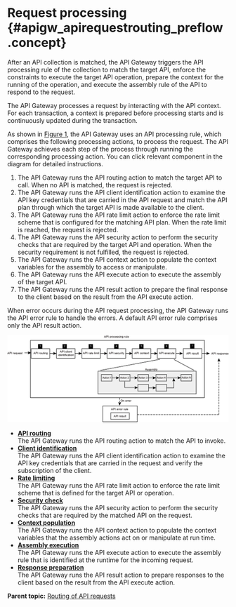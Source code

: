 # Request processing {#apigw_apirequestrouting_preflow .concept}

After an API collection is matched, the API Gateway triggers the API processing rule of the collection to match the target API, enforce the constraints to execute the target API operation, prepare the context for the running of the operation, and execute the assembly rule of the API to respond to the request.

The API Gateway processes a request by interacting with the API context. For each transaction, a context is prepared before processing starts and is continuously updated during the transaction.

As shown in [Figure 1](#api_processing), the API Gateway uses an API processing rule, which comprises the following processing actions, to process the request. The API Gateway achieves each step of the process through running the corresponding processing action. You can click relevant component in the diagram for detailed instructions.

1.  The API Gateway runs the API routing action to match the target API to call. When no API is matched, the request is rejected.
2.  The API Gateway runs the API client identification action to examine the API key credentials that are carried in the API request and match the API plan through which the target API is made available to the client.
3.  The API Gateway runs the API rate limit action to enforce the rate limit scheme that is configured for the matching API plan. When the rate limit is reached, the request is rejected.
4.  The API Gateway runs the API security action to perform the security checks that are required by the target API and operation. When the security requirement is not fulfilled, the request is rejected.
5.  The API Gateway runs the API context action to populate the context variables for the assembly to access or manipulate.
6.  The API Gateway runs the API execute action to execute the assembly of the target API.
7.  The API Gateway runs the API result action to prepare the final response to the client based on the result from the API execute action.

When error occurs during the API request processing, the API Gateway runs the API error rule to handle the errors. A default API error rule comprises only the API result action.

 

![](apiflow.gif)

-   **[API routing](apigw_apirequestrouting_apirouting.md)**  
The API Gateway runs the API routing action to match the API to invoke.
-   **[Client identification](apigw_apirequestrouting_apiclientidentification.md)**  
The API Gateway runs the API client identification action to examine the API key credentials that are carried in the request and verify the subscription of the client.
-   **[Rate limiting](apigw_apirequestrouting_apiratelimit.md)**  
The API Gateway runs the API rate limit action to enforce the rate limit scheme that is defined for the target API or operation.
-   **[Security check](apigw_apirequestrouting_apisecurity.md)**  
The API Gateway runs the API security action to perform the security checks that are required by the matched API on the request.
-   **[Context population](apigw_apirequestrouting_apicontext.md)**  
The API Gateway runs the API context action to populate the context variables that the assembly actions act on or manipulate at run time.
-   **[Assembly execution](apigw_apirequestrouting_apiexecute.md)**  
The API Gateway runs the API execute action to execute the assembly rule that is identified at the runtime for the incoming request.
-   **[Response preparation](apigw_apirequestrouting_apiresult.md)**  
The API Gateway runs the API result action to prepare responses to the client based on the result from the API execute action.

**Parent topic:** [Routing of API requests](apigw_apirequestrouting.md)

